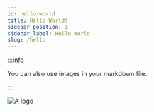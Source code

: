```yaml
---
id: hello-world
title: Hello World!
sidebar_position: 1
sidebar_label: Hello World
slug: /hello
---
```

:::info

You can also use images in your markdown file.

::: 

![A logo](/img/logo.svg)


